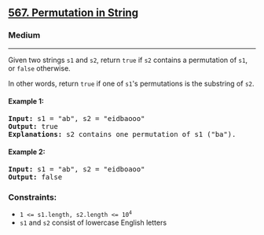 ## [567. Permutation in String](https://leetcode.com/problems/permutation-in-string/)
### Medium
<hr/>
Given two strings <code>s1</code> and <code>s2</code>, return <code>true</code> if <code>s2</code> contains a permutation of <code>s1</code>, or <code>false</code> otherwise.

In other words, return <code>true</code> if one of <code>s1</code>'s permutations is the substring of <code>s2</code>.

#### Example 1:
<pre>
<strong>Input:</strong> s1 = "ab", s2 = "eidbaooo"
<strong>Output:</strong> true
<strong>Explanations:</strong> s2 contains one permutation of s1 ("ba").
</pre>

#### Example 2:
<pre>
<strong>Input:</strong> s1 = "ab", s2 = "eidboaoo"
<strong>Output:</strong> false
</pre>

### Constraints:
<ul>
  <li><code>1 &lt;= s1.length, s2.length &lt;= 10<sup>4</sup></code></li>
  <li><code>s1</code> and <code>s2</code> consist of lowercase English letters</li>
</ul>
</div>
